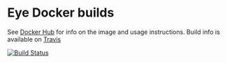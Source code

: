 # Eye Docker builds

See [Docker Hub](https://hub.docker.com/r/bdevloed/eye/) for info on the image and usage instructions.
Build info is available on [Travis](https://travis-ci.org/bdevloed/eye)

[![Build Status](https://travis-ci.org/bdevloed/eye.svg?branch=master)](https://travis-ci.org/bdevloed/eye)
